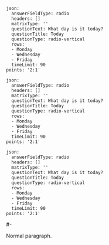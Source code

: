 ``` {question="true" plugin="qst" #test1}
json:
  answerFieldType: radio
  headers: []
  matrixType: ''
  questionText: What day is it today?
  questionTitle: Today
  questionType: radio-vertical
  rows:
  - Monday
  - Wednesday
  - Friday
  timeLimit: 90
points: '2:1'
```

``` {plugin="qst" #test2}
json:
  answerFieldType: radio
  headers: []
  matrixType: ''
  questionText: What day is it today?
  questionTitle: Today
  questionType: radio-vertical
  rows:
  - Monday
  - Wednesday
  - Friday
  timeLimit: 90
points: '2:1'
```

``` {question="true" #test3}
json:
  answerFieldType: radio
  headers: []
  matrixType: ''
  questionText: What day is it today?
  questionTitle: Today
  questionType: radio-vertical
  rows:
  - Monday
  - Wednesday
  - Friday
  timeLimit: 90
points: '2:1'
```

#-

Normal paragraph.

